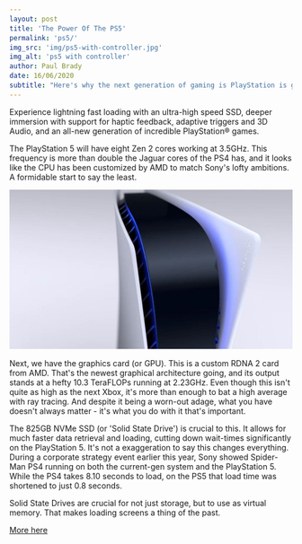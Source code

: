 ```yaml
---
layout: post
title: 'The Power Of The PS5'
permalink: 'ps5/'
img_src: 'img/ps5-with-controller.jpg'
img_alt: 'ps5 with controller'
author: Paul Brady
date: 16/06/2020
subtitle: "Here's why the next generation of gaming is PlayStation is going to be awesome!"
---
```


Experience lightning fast loading with an ultra-high speed SSD, deeper immersion with support for haptic feedback, adaptive triggers and 3D Audio, and an all-new generation of incredible PlayStation® games.

The PlayStation 5 will have eight Zen 2 cores working at 3.5GHz. This frequency is more than double the Jaguar cores of the PS4 has, and it looks like the CPU has been customized by AMD to match Sony's lofty ambitions. A formidable start to say the least.

![ps5](img/ps5-close.jpg)

Next, we have the graphics card (or GPU). This is a custom RDNA 2 card from AMD. That's the newest graphical architecture going, and its output stands at a hefty 10.3 TeraFLOPs running at 2.23GHz. Even though this isn't quite as high as the next Xbox, it's more than enough to bat a high average with ray tracing. And despite it being a worn-out adage, what you have doesn't always matter - it's what you do with it that's important.

The 825GB NVMe SSD (or 'Solid State Drive') is crucial to this. It allows for much faster data retrieval and loading, cutting down wait-times significantly on the PlayStation 5. It's not a exaggeration to say this changes everything. During a corporate strategy event earlier this year, Sony showed Spider-Man PS4 running on both the current-gen system and the PlayStation 5. While the PS4 takes 8.10 seconds to load, on the PS5 that load time was shortened to just 0.8 seconds.

Solid State Drives are crucial for not just storage, but to use as virtual memory. That makes loading screens a thing of the past.

<a href="https://www.gamesradar.com/uk/ps5-specs/" target="_blank" rel="noopener noreferrer nofollow">More here</a>
